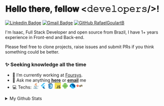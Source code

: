 # 𝐇𝐞𝐥𝐥𝐨 𝐭𝐡𝐞𝐫𝐞, 𝐟𝐞𝐥𝐥𝐨𝐰 <𝚍𝚎𝚟𝚎𝚕𝚘𝚙𝚎𝚛𝚜/>!

[![Linkedin Badge](https://img.shields.io/badge/-LinkedIn-blue?style=flat-square&logo=Linkedin&logoColor=white&link=https://www.linkedin.com/in/rafael-goulartb/)](https://www.linkedin.com/in/isaac-batista-b097521a8/)
[![Gmail Badge](https://img.shields.io/badge/-Gmail-c14438?style=flat-square&logo=Gmail&logoColor=white&link=mailto:isaacbmaciel@gmail.com)](mailto:isaacbmaciel@gmail.com)
[![GitHub RafaelGoulartB](https://img.shields.io/github/followers/bisaacm1?label=follow&style=social)](https://github.com/bisaacm1)


I'm Isaac, Full Stack Developer and open source from Brazil, I have 1+ years experience in Front-end and Back-end.  

Please feel free to clone projects, raise issues and submit PRs if you think something could be better.   


### :sparkles:  Seeking knowledge all the time

- 🔭 I’m currently working at [Foursys](http://www.foursys.com.br/).    
- 💬 Ask me anything <a href="https://github.com/bisaacm1/bisaacm1/issues/new"><b>here</b></a> or <a href="mailto:isaacbmaciel@gmail.com"><b>email</b></a> me
- :computer: Techs: <code><img height="20" src="https://raw.githubusercontent.com/github/explore/80688e429a7d4ef2fca1e82350fe8e3517d3494d/topics/java/java.png"></code>
<code><img height="20" src="https://raw.githubusercontent.com/github/explore/80688e429a7d4ef2fca1e82350fe8e3517d3494d/topics/flutter/flutter.png"></code>
<code><img height="20" src="https://raw.githubusercontent.com/github/explore/5c058a388828bb5fde0bcafd4bc867b5bb3f26f3/topics/css/css.png"></code>
<code><img height="20" src="https://raw.githubusercontent.com/github/explore/80688e429a7d4ef2fca1e82350fe8e3517d3494d/topics/javascript/javascript.png"></code>
<code><img height="20" src="https://raw.githubusercontent.com/github/explore/80688e429a7d4ef2fca1e82350fe8e3517d3494d/topics/android/android.png"></code>
<code><img height="20" src="https://raw.githubusercontent.com/github/explore/80688e429a7d4ef2fca1e82350fe8e3517d3494d/topics/dart/dart.png"></code>
<code><img height="20" src="https://raw.githubusercontent.com/github/explore/80688e429a7d4ef2fca1e82350fe8e3517d3494d/topics/git/git.png"></code>


<details>
  <summary>My Github Stats</summary>
  <br>

  <p align="center">
    <img align="center" src="https://github-readme-stats.vercel.app/api?username=bisaacm1&show_icons=true&theme=dracula" alt="Isaac Batista Github Stats" alt="Isaac Batista Github Status" />
  </p>
</details>

<!--
![](https://komarev.com/ghpvc/?username=bisaacm1&label=Views&color=blue&style=plastic)
-->


<!--

<a href="https://open.spotify.com/user/sr.opresor?si=Nwjn9Y6RQ4S2WNtCe1ZSNg" target="_blank"><img src="https://img.shields.io/badge/Spotify-%231ED760.svg?&style=flat-square&logo=spotify&logoColor=white" alt="Spotify"></a>

Here are some ideas to get you started:

- 🌱 I’m currently learning ...
- 👯 I’m looking to collaborate on ...
- 🤔 I’m looking for help with ...
- 💬 Ask me about ...
- 📫 How to reach me: ...
- 😄 Pronouns: ...
- ⚡ Fun fact: ...
-->

